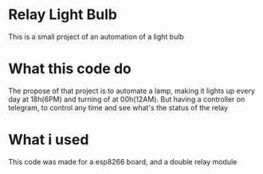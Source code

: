 # Relay Light Bulb
This is a small project of an automation of a light bulb

# What this code do 
The propose of that project is to automate a lamp, making it lights up every day at 18h(6PM) and turning of at 00h(12AM). But having a controller on telegram, to control any time and see what's the status of the relay

# What i used
This code was made for a esp8266 board, and a double relay module